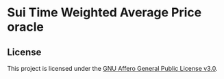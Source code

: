 # Sui Time Weighted Average Price oracle

## License
This project is licensed under the [GNU Affero General Public License v3.0](https://www.gnu.org/licenses/agpl-3.0.txt).
